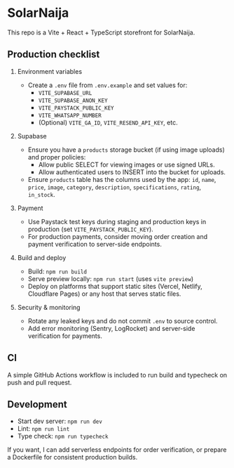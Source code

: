 # SolarNaija

This repo is a Vite + React + TypeScript storefront for SolarNaija.

## Production checklist

1. Environment variables
   - Create a `.env` file from `.env.example` and set values for:
     - `VITE_SUPABASE_URL`
     - `VITE_SUPABASE_ANON_KEY`
     - `VITE_PAYSTACK_PUBLIC_KEY`
     - `VITE_WHATSAPP_NUMBER`
     - (Optional) `VITE_GA_ID`, `VITE_RESEND_API_KEY`, etc.

2. Supabase
   - Ensure you have a `products` storage bucket (if using image uploads) and proper policies:
     - Allow public SELECT for viewing images or use signed URLs.
     - Allow authenticated users to INSERT into the bucket for uploads.
   - Ensure `products` table has the columns used by the app: `id`, `name`, `price`, `image`, `category`, `description`, `specifications`, `rating`, `in_stock`.

3. Payment
   - Use Paystack test keys during staging and production keys in production (set `VITE_PAYSTACK_PUBLIC_KEY`).
   - For production payments, consider moving order creation and payment verification to server-side endpoints.

4. Build and deploy
   - Build: `npm run build`
   - Serve preview locally: `npm run start` (uses `vite preview`)
   - Deploy on platforms that support static sites (Vercel, Netlify, Cloudflare Pages) or any host that serves static files.

5. Security & monitoring
   - Rotate any leaked keys and do not commit `.env` to source control.
   - Add error monitoring (Sentry, LogRocket) and server-side verification for payments.

## CI
A simple GitHub Actions workflow is included to run build and typecheck on push and pull request.

## Development
- Start dev server: `npm run dev`
- Lint: `npm run lint`
- Type check: `npm run typecheck`

If you want, I can add serverless endpoints for order verification, or prepare a Dockerfile for consistent production builds.
